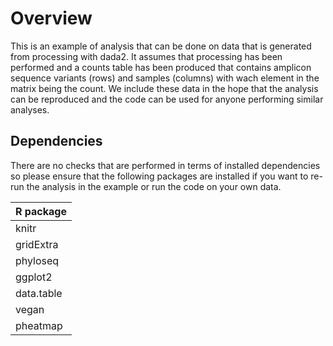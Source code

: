# Overview

This is an example of analysis that can be done on data that is generated from processing with dada2. It assumes that processing has been performed and a counts table has been produced that contains amplicon sequence variants (rows) and samples (columns) with wach element in the matrix being the count. We include these data in the hope that the analysis can be reproduced and the code can be used for anyone performing similar analyses.

## Dependencies

There are no checks that are performed in terms of installed dependencies so please ensure that the following packages are installed if you want to re-run the analysis in the example or run the code on your own data.

| **R package**   |
|-----------------|
| knitr           |
| gridExtra       |
| phyloseq        |
| ggplot2         |
| data.table      |
| vegan           |
| pheatmap        |
